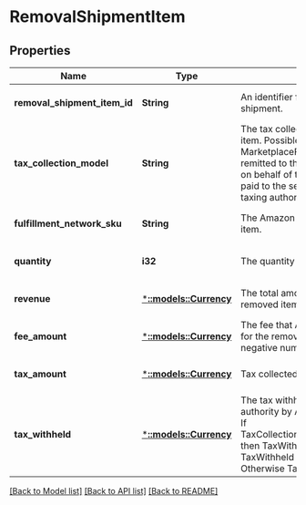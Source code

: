 # RemovalShipmentItem

## Properties
Name | Type | Description | Notes
------------ | ------------- | ------------- | -------------
**removal_shipment_item_id** | **String** | An identifier for an item in a removal shipment. | [optional] [default to null]
**tax_collection_model** | **String** | The tax collection model applied to the item.  Possible values:  * MarketplaceFacilitator - Tax is withheld and remitted to the taxing authority by Amazon on behalf of the seller.  * Standard - Tax is paid to the seller and not remitted to the taxing authority by Amazon. | [optional] [default to null]
**fulfillment_network_sku** | **String** | The Amazon fulfillment network SKU for the item. | [optional] [default to null]
**quantity** | **i32** | The quantity of the item. | [optional] [default to null]
**revenue** | [***::models::Currency**](Currency.md) | The total amount paid to the seller for the removed item. | [optional] [default to null]
**fee_amount** | [***::models::Currency**](Currency.md) | The fee that Amazon charged to the seller for the removal of the item. The amount is a negative number. | [optional] [default to null]
**tax_amount** | [***::models::Currency**](Currency.md) | Tax collected on the revenue. | [optional] [default to null]
**tax_withheld** | [***::models::Currency**](Currency.md) | The tax withheld and remitted to the taxing authority by Amazon on behalf of the seller. If TaxCollectionModel&#x3D;MarketplaceFacilitator, then TaxWithheld&#x3D;TaxAmount (except the TaxWithheld amount is a negative number). Otherwise TaxWithheld&#x3D;0. | [optional] [default to null]

[[Back to Model list]](../README.md#documentation-for-models) [[Back to API list]](../README.md#documentation-for-api-endpoints) [[Back to README]](../README.md)


